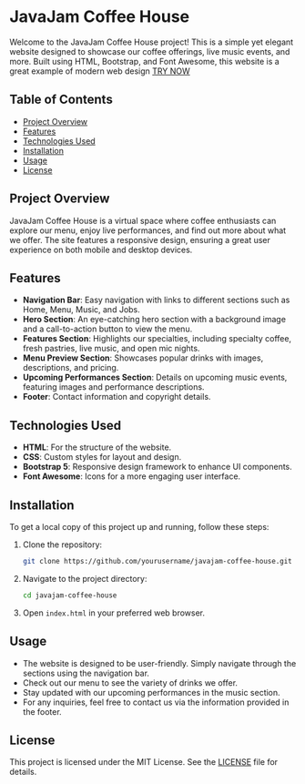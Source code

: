 # JavaJam Coffee House

Welcome to the JavaJam Coffee House project! This is a simple yet elegant website designed to showcase our coffee offerings, live music events, and more. Built using HTML, Bootstrap, and Font Awesome, this website is a great example of modern web design [TRY NOW](https://qyuzet.github.io/bootstrap-javajam/)

## Table of Contents

- [Project Overview](#project-overview)
- [Features](#features)
- [Technologies Used](#technologies-used)
- [Installation](#installation)
- [Usage](#usage)
- [License](#license)

## Project Overview

JavaJam Coffee House is a virtual space where coffee enthusiasts can explore our menu, enjoy live performances, and find out more about what we offer. The site features a responsive design, ensuring a great user experience on both mobile and desktop devices.

## Features

- **Navigation Bar**: Easy navigation with links to different sections such as Home, Menu, Music, and Jobs.
- **Hero Section**: An eye-catching hero section with a background image and a call-to-action button to view the menu.
- **Features Section**: Highlights our specialties, including specialty coffee, fresh pastries, live music, and open mic nights.
- **Menu Preview Section**: Showcases popular drinks with images, descriptions, and pricing.
- **Upcoming Performances Section**: Details on upcoming music events, featuring images and performance descriptions.
- **Footer**: Contact information and copyright details.

## Technologies Used

- **HTML**: For the structure of the website.
- **CSS**: Custom styles for layout and design.
- **Bootstrap 5**: Responsive design framework to enhance UI components.
- **Font Awesome**: Icons for a more engaging user interface.

## Installation

To get a local copy of this project up and running, follow these steps:

1. Clone the repository:
   ```bash
   git clone https://github.com/yourusername/javajam-coffee-house.git
   ```

2. Navigate to the project directory:
   ```bash
   cd javajam-coffee-house
   ```

3. Open `index.html` in your preferred web browser.

## Usage

- The website is designed to be user-friendly. Simply navigate through the sections using the navigation bar.
- Check out our menu to see the variety of drinks we offer.
- Stay updated with our upcoming performances in the music section.
- For any inquiries, feel free to contact us via the information provided in the footer.

## License

This project is licensed under the MIT License. See the [LICENSE](LICENSE) file for details.
